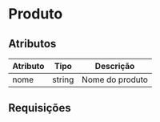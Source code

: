 # Produto

## Atributos

| Atributo | Tipo   | Descrição       |
| -------- | ------ | --------------- |
| nome     | string | Nome do produto |

## Requisições 


